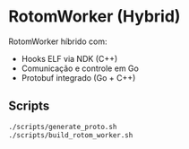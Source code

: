 # RotomWorker (Hybrid)

RotomWorker híbrido com:
- Hooks ELF via NDK (C++)
- Comunicação e controle em Go
- Protobuf integrado (Go + C++)

## Scripts
```bash
./scripts/generate_proto.sh
./scripts/build_rotom_worker.sh

